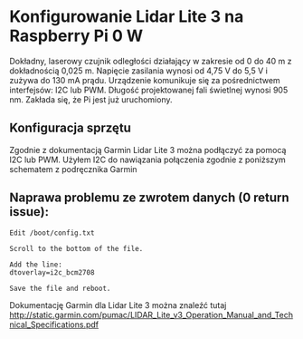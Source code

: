 # Konfigurowanie Lidar Lite 3 na Raspberry Pi 0 W
Dokładny, laserowy czujnik odległości działający w zakresie od 0 do 40 m z dokładnością 0,025 m. Napięcie zasilania wynosi od 4,75 V do 5,5 V i zużywa do 130 mA prądu. Urządzenie komunikuje się za pośrednictwem interfejsów: I2C lub PWM. Długość projektowanej fali świetlnej wynosi 905 nm.
Zakłada się, że Pi jest już uruchomiony.
## Konfiguracja sprzętu
Zgodnie z dokumentacją Garmin Lidar Lite 3 można podłączyć za pomocą I2C lub PWM. Użyłem I2C do nawiązania połączenia zgodnie z poniższym schematem z podręcznika Garmin

## Naprawa problemu ze zwrotem danych (0 return issue):

```
Edit /boot/config.txt

Scroll to the bottom of the file.

Add the line:
dtoverlay=i2c_bcm2708

Save the file and reboot.
```
Dokumentację Garmin dla Lidar Lite 3 można znaleźć tutaj
http://static.garmin.com/pumac/LIDAR_Lite_v3_Operation_Manual_and_Technical_Specifications.pdf

